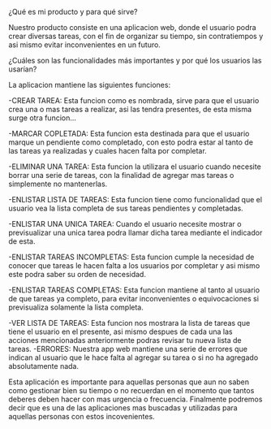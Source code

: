 ¿Qué es mi producto y para qué sirve?

Nuestro producto consiste en una aplicacion web, donde el usuario podra crear diversas tareas, con el fin de organizar su tiempo, sin contratiempos y asi mismo evitar inconvenientes en un futuro.

¿Cuáles son las funcionalidades más importantes y por qué los usuarios las usarían?

La aplicacion mantiene las siguientes funciones:

-CREAR TAREA: Esta funcion como es nombrada, sirve para que el usuario crea una o mas tareas a realizar, asi las tendra presentes, de esta misma surge otra funcion...

-MARCAR COPLETADA: Esta funcion esta destinada para que el usuario marque un pendiente como completado, con esto podra estar al tanto de las tareas ya realizadas y cuales hacen falta por completar.

-ELIMINAR UNA TAREA: Esta funcion la utilizara el usuario cuando necesite borrar una serie de tareas, con la finalidad de agregar mas tareas o simplemente no mantenerlas.

-ENLISTAR LISTA DE TAREAS: Esta funcion tiene como funcionalidad que el usuario vea la lista completa de sus tareas pendientes y completadas.

-ENLISTAR UNA UNICA TAREA: Cuando el usuario necesite mostrar o previsualizar una unica tarea podra llamar dicha tarea mediante el indicador de esta.

-ENLISTAR TAREAS INCOMPLETAS: Esta funcion cumple la necesidad de conocer que tareas le hacen falta a los usuarios por completar y asi mismo este podra saber su orden de necesidad.

-ENLISTAR TAREAS COMPLETAS: Esta funcion mantiene al tanto al usuario de que tareas ya completo, para evitar inconvenientes o equivocaciones si previsualiza solamente la lista completa.

-VER LISTA DE TAREAS: Esta funcion nos mostrara la lista de tareas que tiene el usuario en el presente, asi mismo despues de cada una las acciones mencionadas anteriormente podras revisar tu nueva lista de tareas.
-ERRORES: Nuestra app web mantiene una serie de errores que indican al usuario que le hace falta al agregar su tarea o si no ha agregado absolutamente nada.

Esta aplicación es importante para aquellas personas que aun no saben como gestionar bien su tiempo o no recuerdan en el momento que tantos deberes deben hacer con mas urgencia o frecuencia. Finalmente podremos decir que es una de las aplicaciones mas buscadas y utilizadas para aquellas personas con estos incovenientes.
